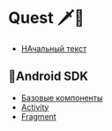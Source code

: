 # Quest 🗡️📜

- [НАчальный текст](text.md)

## 🤖Android SDK 
- [Базовые компоненты](BASE_COMPONENT.md)
- [Activity](ACTIVITY.md)
- [Fragment](FRAGMENT.md)
